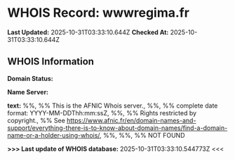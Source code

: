 # WHOIS Record: wwwregima.fr

**Last Updated:** 2025-10-31T03:33:10.644Z
**Checked At:** 2025-10-31T03:33:10.644Z

## WHOIS Information

**Domain Status:** 

**Name Server:** 

**text:** %%, %% This is the AFNIC Whois server., %%, %% complete date format: YYYY-MM-DDThh:mm:ssZ, %%, %% Rights restricted by copyright., %% See https://www.afnic.fr/en/domain-names-and-support/everything-there-is-to-know-about-domain-names/find-a-domain-name-or-a-holder-using-whois/, %%, %%, %% NOT FOUND

**>>> Last update of WHOIS database:** 2025-10-31T03:33:10.544773Z <<<

